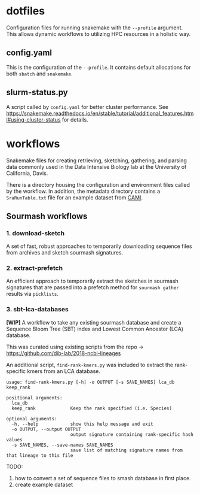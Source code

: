 # dotfiles

Configuration files for running snakemake with the `--profile` argument. This allows dynamic workflows to utilizing HPC resources in a holistic way. 

## config.yaml

This is the configuration of the `--profile`. It contains default allocations for both `sbatch` and `snakemake`.

## slurm-status.py

A script called by `config.yaml` for better cluster performance. See https://snakemake.readthedocs.io/en/stable/tutorial/additional_features.html#using-cluster-status for details.

# workflows

Snakemake files for creating retrieving, sketching, gathering, and parsing data commonly used in the Data Intensive Biology lab at the University of California, Davis. 

There is a directory housing the configuration and environment files called by the workflow. In addition, the metadata directory contains a `SraRunTable.txt` file for an example dataset from [CAMI](https://www.microbiome-cosi.org/). 

## Sourmash workflows

### 1. download-sketch
A set of fast, robust approaches to temporarily downloading sequence files from archives and sketch sourmash signatures.

### 2. extract-prefetch
An efficient approach to temporarily extract the sketches in sourmash signatures that are passed into a prefetch method for `sourmash gather` results via `picklists`.

### 3. sbt-lca-databases
**[WIP]** A workflow to take any existing sourmash database and create a Sequence Bloom Tree (SBT) index and Lowest Common Ancestor (LCA) database.

This was curated using existing scripts from the repo -> https://github.com/dib-lab/2018-ncbi-lineages

An additional script, `find-rank-kmers.py` was included to extract the rank-specific kmers from an LCA database.
```
usage: find-rank-kmers.py [-h] -o OUTPUT [-s SAVE_NAMES] lca_db keep_rank

positional arguments:
  lca_db
  keep_rank             Keep the rank specified (i.e. Species)

optional arguments:
  -h, --help            show this help message and exit
  -o OUTPUT, --output OUTPUT
                        output signature containing rank-specific hash values
  -s SAVE_NAMES, --save-names SAVE_NAMES
                        save list of matching signature names from that lineage to this file
```

TODO:
1. how to convert a set of sequence files to smash database in first place.
2. create example dataset